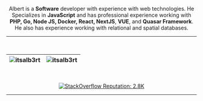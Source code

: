 <p align="center">
  Albert is a <b>Software</b> developer with experience with web technologies. He Specializes in <b>JavaScript</b> and has professional experience working with <b>PHP, Go, Node JS, Docker, React, NextJS</b>, <b>VUE</b>, and <b>Quasar Framework</b>. He also has experience working with relational and spatial databases. 
</p>
<hr>
</br>

| <img src="https://github-readme-stats.vercel.app/api?username=itsalb3rt&show_icons=true&theme=vue&include_all_commits=true&bg_color=DEG,0D1117,434343&text_color=fff" alt="itsalb3rt" />	| <img src="https://github-readme-stats.vercel.app/api/top-langs/?username=itsalb3rt&layout=compact&theme=vue&langs_count=10&hide=java,c%2b%2b,html,tsql,shell&bg_color=DEG,434343,0D1117&text_color=fff" alt="itsalb3rt" />	|
|---	                                                                                                                  |---	                                                   
<br/>
<div align="center">

[![StackOverflow Reputation: 2.8K](https://img.shields.io/badge/StackOverflow-2.8K-40A478?logo=stackoverflow)](https://es.stackoverflow.com/users/39181/albert-hidalgo?tab=profile)
</div>

---
